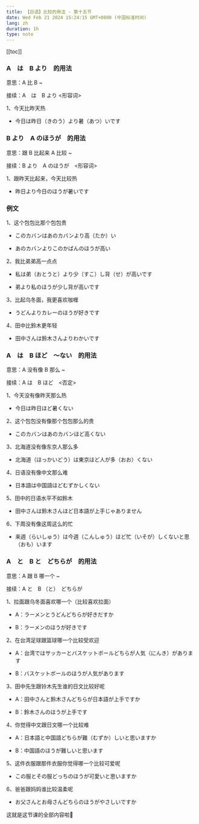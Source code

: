 ```yaml
---
title: 【日语】比较的用法 - 第十五节
date: Wed Feb 21 2024 15:24:15 GMT+0800 (中国标准时间)
lang: zh
duration: 1h
type: note
---
```


[[toc]]

### A　は　B より　的用法

意思：A 比 B ~

接续：A　は　B より <形容词>

1、今天比昨天热

  - 今日は昨日（きのう）より暑（あつ）いです

### B より　A のほうが　的用法

意思：跟 B 比起来 A 比较 ~

接续：B より　A のほうが　<形容词>

1、跟昨天比起来，今天比较热

  - 昨日より今日のほうが暑いです

### 例文

1、这个包包比那个包包贵

 - このカバンはあのカバンより高（たか）い

 - あのカバンよりこのかばんのほうが高い

2、我比弟弟高一点点

 - 私は弟（おとうと）より少（すこ）し背（せ）が高いです

 - 弟より私のほうが少し背が高いです

3、比起乌冬面，我更喜欢咖喱

 - うどんよりカレーのほうが好きです

4、田中比鈴木更年轻

 - 田中さんは鈴木さんよりわかいです


### A　は　B ほど　〜ない　的用法

意思：A 没有像 B 那么 ~

接续：A は　B ほど　<否定>

1、今天没有像昨天那么热

  - 今日は昨日ほど暑くない

2、这个包包没有像那个包包那么的贵

  - このカバンはあのカバンほど高くない

3、北海道没有像东京人那么多

  - 北海道（ほっかいどう）は東京ほど人が多（おお）くない

4、日语没有像中文那么难

  - 日本語は中国語ほどむずかしくない

5、田中的日语水平不如鈴木

  - 田中さんは鈴木さんほど日本語が上手じゃありません

6、下周没有像这周这么的忙

  - 来週（らいしゅう）は今週（こんしゅう）ほど忙（いそが）しくないと思（おも）います

### A　と　B と　どちらが　的用法

意思：A 跟 B 哪一个 ~

接续：A と　B （と）　どちらが

1、拉面跟乌冬面喜欢哪一个（比较喜欢拉面）

 - A：ラーメンとうどんどちらが好きだすか

 - B：ラーメンのほうが好きです

2、在台湾足球跟篮球哪一个比较受欢迎

 - A：台湾ではサッカーとバスケットボールどちらが人気（にんき）があります

 - B：バスケットボールのほうが人気があります

3、田中先生跟铃木先生谁的日文比较好呢

 - A：田中さんと鈴木さんどちらが日本語が上手ですか

 - B：鈴木さんのほうが上手です

4、你觉得中文跟日文哪一个比较难

 - A：日本語と中国語どちらが難（むずか）しいと思いますか

 - B：中国語のほうが難しいと思います

5、这件衣服跟那件衣服你觉得哪一个比较可爱呢

 - この服とその服どっちのほうが可愛いと思いますか

6、爸爸跟妈妈谁比较温柔呢

 - お父さんとお母さんどちらのほうがやさしいですか

这就是这节课的全部内容啦🤞
